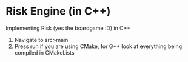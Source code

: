 # Risk Engine (in C++)

Implementing Risk (yes the boardgame :D) in C++ 

1. Navigate to src>main
2. Press run if you are using CMake, for G++ look at everything being compiled in CMakeLists
